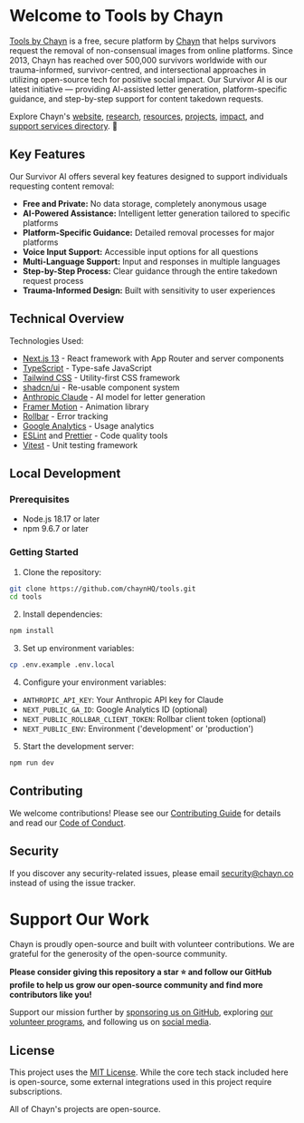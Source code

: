# Welcome to Tools by Chayn

[Tools by Chayn](https://tools.chayn.co) is a free, secure platform by [Chayn](https://www.chayn.co/about) that helps survivors request the removal of non-consensual images from online platforms. Since 2013, Chayn has reached over 500,000 survivors worldwide with our trauma-informed, survivor-centred, and intersectional approaches in utilizing open-source tech for positive social impact. Our Survivor AI is our latest initiative — providing AI-assisted letter generation, platform-specific guidance, and step-by-step support for content takedown requests.

Explore Chayn's [website](https://www.chayn.co/about), [research](https://org.chayn.co/research), [resources](https://www.chayn.co/resources), [projects](https://org.chayn.co/projects), [impact](https://org.chayn.co/impact), and [support services directory](https://www.chayn.co/global-directory). 💖

## Key Features

Our Survivor AI offers several key features designed to support individuals requesting content removal:

- **Free and Private:** No data storage, completely anonymous usage
- **AI-Powered Assistance:** Intelligent letter generation tailored to specific platforms
- **Platform-Specific Guidance:** Detailed removal processes for major platforms
- **Voice Input Support:** Accessible input options for all questions
- **Multi-Language Support:** Input and responses in multiple languages
- **Step-by-Step Process:** Clear guidance through the entire takedown request process
- **Trauma-Informed Design:** Built with sensitivity to user experiences

## Technical Overview

Technologies Used:

- [Next.js 13](https://nextjs.org/) - React framework with App Router and server components
- [TypeScript](https://www.typescriptlang.org/) - Type-safe JavaScript
- [Tailwind CSS](https://tailwindcss.com/) - Utility-first CSS framework
- [shadcn/ui](https://ui.shadcn.com/) - Re-usable component system
- [Anthropic Claude](https://www.anthropic.com/) - AI model for letter generation
- [Framer Motion](https://www.framer.com/motion/) - Animation library
- [Rollbar](https://rollbar.com/) - Error tracking
- [Google Analytics](https://analytics.google.com/) - Usage analytics
- [ESLint](https://eslint.org/) and [Prettier](https://prettier.io/) - Code quality tools
- [Vitest](https://vitest.dev/) - Unit testing framework

## Local Development

### Prerequisites

- Node.js 18.17 or later
- npm 9.6.7 or later

### Getting Started

1. Clone the repository:
```bash
git clone https://github.com/chaynHQ/tools.git
cd tools
```

2. Install dependencies:
```bash
npm install
```

3. Set up environment variables:
```bash
cp .env.example .env.local
```

4. Configure your environment variables:
- `ANTHROPIC_API_KEY`: Your Anthropic API key for Claude
- `NEXT_PUBLIC_GA_ID`: Google Analytics ID (optional)
- `NEXT_PUBLIC_ROLLBAR_CLIENT_TOKEN`: Rollbar client token (optional)
- `NEXT_PUBLIC_ENV`: Environment ('development' or 'production')

5. Start the development server:
```bash
npm run dev
```

## Contributing

We welcome contributions! Please see our [Contributing Guide](CONTRIBUTING.md) for details and read our [Code of Conduct](CODE_OF_CONDUCT.md).

## Security

If you discover any security-related issues, please email security@chayn.co instead of using the issue tracker.

# Support Our Work

Chayn is proudly open-source and built with volunteer contributions. We are grateful for the generosity of the open-source community.

**Please consider giving this repository a star ⭐ and follow our GitHub profile to help us grow our open-source community and find more contributors like you!**

Support our mission further by [sponsoring us on GitHub](https://github.com/sponsors/chaynHQ), exploring [our volunteer programs](https://www.chayn.co/volunteer), and following us on [social media](https://linktr.ee/chayn).

## License

This project uses the [MIT License](/LICENSE). While the core tech stack included here is open-source, some external integrations used in this project require subscriptions.

All of Chayn's projects are open-source. 